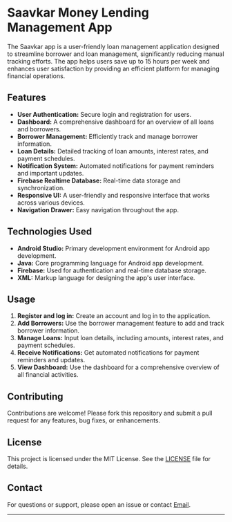 # Saavkar Money Lending Management App

The Saavkar app is a user-friendly loan management application designed to streamline borrower and loan management, significantly reducing manual tracking efforts. The app helps users save up to 15 hours per week and enhances user satisfaction by providing an efficient platform for managing financial operations.

## Features

- **User Authentication:** Secure login and registration for users.
- **Dashboard:** A comprehensive dashboard for an overview of all loans and borrowers.
- **Borrower Management:** Efficiently track and manage borrower information.
- **Loan Details:** Detailed tracking of loan amounts, interest rates, and payment schedules.
- **Notification System:** Automated notifications for payment reminders and important updates.
- **Firebase Realtime Database:** Real-time data storage and synchronization.
- **Responsive UI:** A user-friendly and responsive interface that works across various devices.
- **Navigation Drawer:** Easy navigation throughout the app.

## Technologies Used

- **Android Studio:** Primary development environment for Android app development.
- **Java:** Core programming language for Android app development.
- **Firebase:** Used for authentication and real-time database storage.
- **XML:** Markup language for designing the app's user interface.


## Usage

1. **Register and log in:** Create an account and log in to the application.
2. **Add Borrowers:** Use the borrower management feature to add and track borrower information.
3. **Manage Loans:** Input loan details, including amounts, interest rates, and payment schedules.
4. **Receive Notifications:** Get automated notifications for payment reminders and updates.
5. **View Dashboard:** Use the dashboard for a comprehensive overview of all financial activities.

## Contributing

Contributions are welcome! Please fork this repository and submit a pull request for any features, bug fixes, or enhancements.

## License

This project is licensed under the MIT License. See the [LICENSE](LICENSE) file for details.

## Contact

For questions or support, please open an issue or contact [Email](mailto:anilmanal992115@gmail.com).

---

